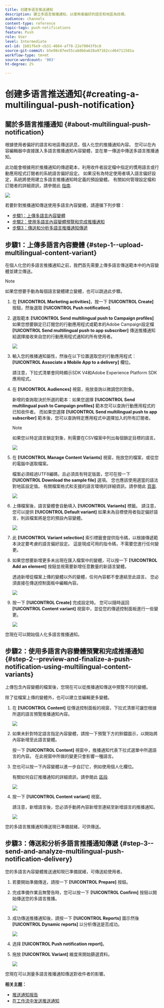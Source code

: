 ```yaml
---
title: 创建多语言推送通知
description: 建立多語言推播通知，以使用者偏好的語言和地區為目標。
audience: channels
content-type: reference
topic-tags: push-notifications
feature: Push
role: User
level: Intermediate
exl-id: 1b81f6e9-cb31-4664-af78-22e70043fbc8
source-git-commit: b5e98c07ee55cab0b6a628a97162ccd64711501a
workflow-type: tm+mt
source-wordcount: '903'
ht-degree: 2%

---
```


# 创建多语言推送通知{#creating-a-multilingual-push-notification}

## 關於多語言推播通知 {#about-multilingual-push-notification}

根據使用者偏好的語言和地區傳送訊息，個人化您的推播通知內容。 您可以在內容編輯器中直接匯入多語言推播通知內容變體，並在單一傳送中傳送多語言推播通知。

此功能會根據用於推播通知的傳遞範本，利用收件者設定檔中指定的慣用語言或行動應用程式訂閱者的系統語言偏好設定。 如果沒有為特定使用者填入語言偏好設定，系統將使用建立多語言推播通知時定義的預設變體。 有關如何管理設定檔和訂閱者的詳細資訊，請參閱此 [指南](../../audiences/using/get-started-profiles-and-audiences.md).

![](assets/multivariant_push_1.png)

若要針對推播通知傳送使用多語言內容變體，請遵循下列步驟：

* [步驟1：上傳多語言內容變體](#step-1--upload-multilingual-content-variant)
* [步驟2：使用多語言內容變體預覽和完成推播通知](#step-2--preview-and-finalize-a-push-notification-using-multilingual-content-variants)
* [步驟3：傳送和分析多語言推播通知傳遞](#step-3--send-and-analyze-multilingual-push-notification-delivery)

## 步驟1：上傳多語言內容變體 {#step-1--upload-multilingual-content-variant}

在個人化您的多語言推播通知之前，我們首先需要上傳多語言傳送範本中的內容變體並建立傳送。

>[!NOTE]
>
>如果您想要手動為每個語言變體建立變體，也可以跳過此步驟。

1. 在 **[!UICONTROL Marketing activities]**，按一下 **[!UICONTROL Create]** 按鈕，然後選取 **[!UICONTROL Push notification]**.
1. 選取範本 **[!UICONTROL Send multilingual push to Campaign profiles]** 如果您想要鎖定已訂閱您的行動應用程式或範本的Adobe Campaign設定檔 **[!UICONTROL Send multilingual push to app subscriber]** 傳送推播通知給選擇接收來自您的行動應用程式通知的所有使用者。

   ![](assets/multivariant_push_2.png)

1. 輸入您的推播通知屬性，然後在以下位置選取您的行動應用程式： **[!UICONTROL Associate a Mobile App to a delivery]** 欄位。

   請注意，下拉式清單會同時顯示SDK V4和Adobe Experience Platform SDK應用程式。

1. 在 **[!UICONTROL Audiences]** 視窗，拖放查詢以微調您的對象。

   新增的查詢取決於所選的範本：如果您選擇 **[!UICONTROL Send multilingual push to Campaign profiles]** 範本您可以查詢行動應用程式的已知收件者。 而如果您選擇 **[!UICONTROL Send multilingual push to app subscriber]** 範本後，您可以查詢特定應用程式中選擇加入的所有訂閱者。
   >[!NOTE]
   >
   >如果您以特定語言鎖定對象，則需要在CSV檔案中列出每個鎖定目標的語言。

   ![](assets/push_notif_audience.png)

1. 在 **[!UICONTROL Manage Content Variants]** 視窗，拖放您的檔案，或從您的電腦中選取檔案。

   檔案必須經過UTF8編碼，且必須具有特定版面，您可在按一下 **[!UICONTROL Download the sample file]** 選項。 您也應該使用適當的語法對地區設定值。 有關檔案格式和支援的語言環境的詳細資訊，請參閱此 [頁面](../../channels/using/generating-csv-multilingual-push.md).

   ![](assets/multivariant_push_4.png)

1. 上傳檔案後，語言變體會自動填入 **[!UICONTROL Variants]** 標籤。 請注意，您可以提供 **[!UICONTROL Default variant]** 如果未為目標使用者指定偏好語言，則該檔案將是您的預設內容變體。

   ![](assets/multivariant_push_5.png)

1. 此 **[!UICONTROL Variant selection]** 索引標籤會提供指令碼，以根據傳遞範本決定要考慮的語言偏好設定。 這是現成可用的指令碼，不需要您進行任何變更。
1. 如果您想要新增更多未出現在匯入檔案中的變體，可以按一下 **[!UICONTROL Add an element]** 按鈕並視需要新增任意數量的新語言變體。

   透過新增從檔案上傳的變體以外的變體，任何內容都不會連結至此語言。 您必須直接在傳送控制面板中編輯內容。

   ![](assets/multivariant_push_6.png)

1. 按一下 **[!UICONTROL Create]** 完成設定時。 您可以隨時返回 **[!UICONTROL Content variant]** 視窗中，並從您的傳遞控制面板進行一些變更。

   ![](assets/multivariant_push_8.png)

您現在可以開始個人化多語言推播通知。

## 步驟2：使用多語言內容變體預覽和完成推播通知 {#step-2--preview-and-finalize-a-push-notification-using-multilingual-content-variants}

上傳包含內容變體的檔案後，您現在可以從推播通知傳送中預覽不同的變體。

除了從檔案上傳的變體外，也可以建立並編輯更多變體。

1. 在 **[!UICONTROL Content]** 從傳送控制面板的視窗，下拉式清單可讓您根據所選的語言預覽推播通知內容。

   ![](assets/multivariant_push_7.png)

1. 如果未針對特定語言指定內容變體，請按一下預覽下方的鈴鐺圖示，以開始將內容新增至此語言變體。

   按一下 **[!UICONTROL Content]** 視窗中，推播通知代表下拉式選單中所選語言的內容。 在此視窗中所做的變更只會影響一種語言。

1. 您也可以按一下內容變體以進一步自訂它，例如使用個人化欄位。

   有關如何自訂推播通知的詳細資訊，請參閱此 [區段](../../channels/using/customizing-a-push-notification.md).

   ![](assets/multivariant_push_9.png)

1. 按一下 **[!UICONTROL Content variant]** 視窗。

   請注意，新增語言後，您必須手動將內容新增至連結至新增語言的推播通知。

   ![](assets/multivariant_push_10.png)

您的多語言推播通知傳送現已準備就緒，可供傳送。

## 步驟3：傳送和分析多語言推播通知傳遞 {#step-3--send-and-analyze-multilingual-push-notification-delivery}

您的多語言內容變體推送通知現已準備就緒，可傳送給使用者。

1. 若要開始準備傳送，請按一下 **[!UICONTROL Prepare]** 按鈕。
1. 完成準備作業且無警告時，您可以按一下 **[!UICONTROL Confirm]** 按鈕以開始傳送您的多語言推播。

   ![](assets/multivariant_push_12.png)

1. 成功傳送推播通知後，請按一下 **[!UICONTROL Reports]** 圖示然後 **[!UICONTROL Dynamic reports]** 以分析傳送是否成功。

   ![](assets/multivariant_push_13.png)

1. 选择 **[!UICONTROL Push notification report]**。
1. 拖放 **[!UICONTROL Variant]** 維度來開始篩選資料。

   ![](assets/multivariant_push_11.png)

您現在可以測量多語言推播通知傳送對收件者的影響。

**相关主题：**

* [推送通知报告](../../reporting/using/push-notification-report.md)
* [在工作流中发送推送通知](../../automating/using/push-notification-delivery.md)
